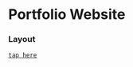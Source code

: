 # Portfolio Website

### Layout 
[`tap here`](https://www.figma.com/file/qAzUoAZDOpR8kvMign19zS/Untitled)


